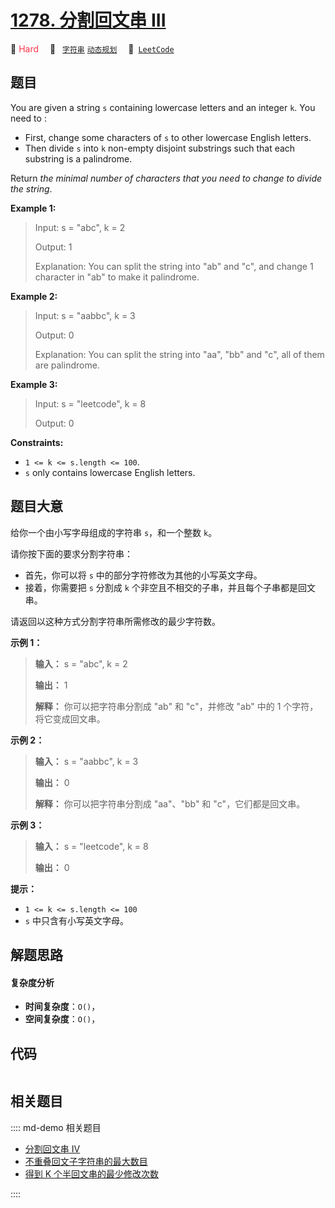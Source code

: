 # [1278. 分割回文串 III](https://leetcode.com/problems/palindrome-partitioning-iii)

🔴 <font color=#ff334b>Hard</font>&emsp; 🔖&ensp; [`字符串`](/leetcode/outline/tag/string.md) [`动态规划`](/leetcode/outline/tag/dynamic-programming.md)&emsp; 🔗&ensp;[`LeetCode`](https://leetcode.com/problems/palindrome-partitioning-iii)


## 题目

You are given a string `s` containing lowercase letters and an integer `k`.
You need to :

  * First, change some characters of `s` to other lowercase English letters.
  * Then divide `s` into `k` non-empty disjoint substrings such that each substring is a palindrome.

Return _the minimal number of characters that you need to change to divide the
string_.



**Example 1:**

> Input: s = "abc", k = 2
> 
> Output: 1
> 
> Explanation:  You can split the string into "ab" and "c", and change 1 character in "ab" to make it palindrome.

**Example 2:**

> Input: s = "aabbc", k = 3
> 
> Output: 0
> 
> Explanation:  You can split the string into "aa", "bb" and "c", all of them are palindrome.

**Example 3:**

> Input: s = "leetcode", k = 8
> 
> Output: 0

**Constraints:**

  * `1 <= k <= s.length <= 100`.
  * `s` only contains lowercase English letters.


## 题目大意

给你一个由小写字母组成的字符串 `s`，和一个整数 `k`。

请你按下面的要求分割字符串：

  * 首先，你可以将 `s` 中的部分字符修改为其他的小写英文字母。
  * 接着，你需要把 `s` 分割成 `k` 个非空且不相交的子串，并且每个子串都是回文串。

请返回以这种方式分割字符串所需修改的最少字符数。



**示例 1：**

> 
> 
> 
> 
> 
> **输入：** s = "abc", k = 2
> 
> **输出：** 1
> 
> **解释：** 你可以把字符串分割成 "ab" 和 "c"，并修改 "ab" 中的 1 个字符，将它变成回文串。
> 
> 

**示例 2：**

> 
> 
> 
> 
> 
> **输入：** s = "aabbc", k = 3
> 
> **输出：** 0
> 
> **解释：** 你可以把字符串分割成 "aa"、"bb" 和 "c"，它们都是回文串。

**示例 3：**

> 
> 
> 
> 
> 
> **输入：** s = "leetcode", k = 8
> 
> **输出：** 0
> 
> 



**提示：**

  * `1 <= k <= s.length <= 100`
  * `s` 中只含有小写英文字母。


## 解题思路

#### 复杂度分析

- **时间复杂度**：`O()`，
- **空间复杂度**：`O()`，

## 代码

```javascript

```

## 相关题目

:::: md-demo 相关题目
- [分割回文串 IV](https://leetcode.com/problems/palindrome-partitioning-iv)
- [不重叠回文子字符串的最大数目](https://leetcode.com/problems/maximum-number-of-non-overlapping-palindrome-substrings)
- [得到 K 个半回文串的最少修改次数](https://leetcode.com/problems/minimum-changes-to-make-k-semi-palindromes)

::::
